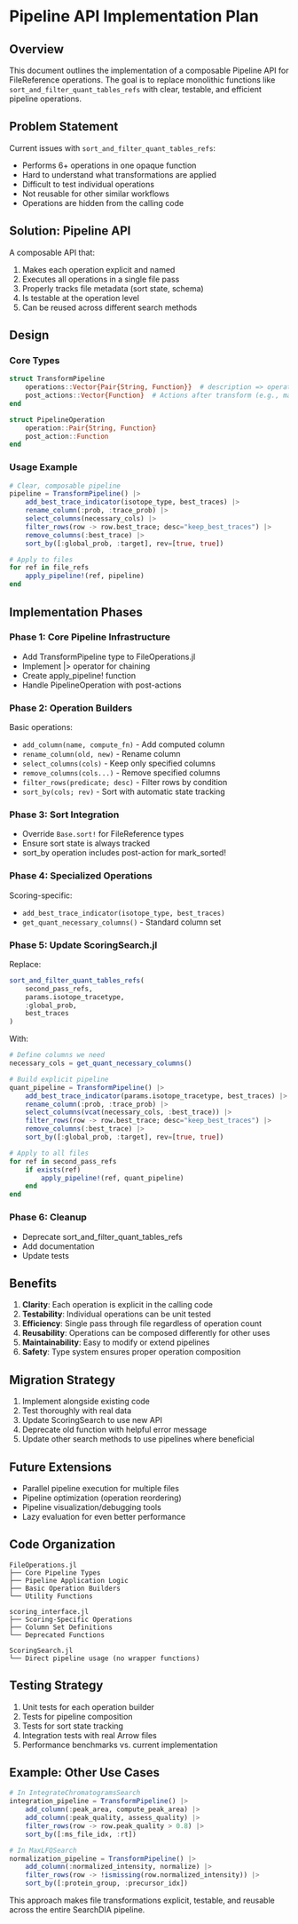 # Pipeline API Implementation Plan

## Overview

This document outlines the implementation of a composable Pipeline API for FileReference operations. The goal is to replace monolithic functions like `sort_and_filter_quant_tables_refs` with clear, testable, and efficient pipeline operations.

## Problem Statement

Current issues with `sort_and_filter_quant_tables_refs`:
- Performs 6+ operations in one opaque function
- Hard to understand what transformations are applied
- Difficult to test individual operations
- Not reusable for other similar workflows
- Operations are hidden from the calling code

## Solution: Pipeline API

A composable API that:
1. Makes each operation explicit and named
2. Executes all operations in a single file pass
3. Properly tracks file metadata (sort state, schema)
4. Is testable at the operation level
5. Can be reused across different search methods

## Design

### Core Types

```julia
struct TransformPipeline
    operations::Vector{Pair{String, Function}}  # description => operation
    post_actions::Vector{Function}  # Actions after transform (e.g., mark_sorted!)
end

struct PipelineOperation
    operation::Pair{String, Function}
    post_action::Function
end
```

### Usage Example

```julia
# Clear, composable pipeline
pipeline = TransformPipeline() |>
    add_best_trace_indicator(isotope_type, best_traces) |>
    rename_column(:prob, :trace_prob) |>
    select_columns(necessary_cols) |>
    filter_rows(row -> row.best_trace; desc="keep_best_traces") |>
    remove_columns(:best_trace) |>
    sort_by([:global_prob, :target], rev=[true, true])

# Apply to files
for ref in file_refs
    apply_pipeline!(ref, pipeline)
end
```

## Implementation Phases

### Phase 1: Core Pipeline Infrastructure
- Add TransformPipeline type to FileOperations.jl
- Implement |> operator for chaining
- Create apply_pipeline! function
- Handle PipelineOperation with post-actions

### Phase 2: Operation Builders
Basic operations:
- `add_column(name, compute_fn)` - Add computed column
- `rename_column(old, new)` - Rename column
- `select_columns(cols)` - Keep only specified columns
- `remove_columns(cols...)` - Remove specified columns
- `filter_rows(predicate; desc)` - Filter rows by condition
- `sort_by(cols; rev)` - Sort with automatic state tracking

### Phase 3: Sort Integration
- Override `Base.sort!` for FileReference types
- Ensure sort state is always tracked
- sort_by operation includes post-action for mark_sorted!

### Phase 4: Specialized Operations
Scoring-specific:
- `add_best_trace_indicator(isotope_type, best_traces)`
- `get_quant_necessary_columns()` - Standard column set

### Phase 5: Update ScoringSearch.jl
Replace:
```julia
sort_and_filter_quant_tables_refs(
    second_pass_refs, 
    params.isotope_tracetype,
    :global_prob,
    best_traces 
)
```

With:
```julia
# Define columns we need
necessary_cols = get_quant_necessary_columns()

# Build explicit pipeline
quant_pipeline = TransformPipeline() |>
    add_best_trace_indicator(params.isotope_tracetype, best_traces) |>
    rename_column(:prob, :trace_prob) |>
    select_columns(vcat(necessary_cols, :best_trace)) |>
    filter_rows(row -> row.best_trace; desc="keep_best_traces") |>
    remove_columns(:best_trace) |>
    sort_by([:global_prob, :target], rev=[true, true])

# Apply to all files
for ref in second_pass_refs
    if exists(ref)
        apply_pipeline!(ref, quant_pipeline)
    end
end
```

### Phase 6: Cleanup
- Deprecate sort_and_filter_quant_tables_refs
- Add documentation
- Update tests

## Benefits

1. **Clarity**: Each operation is explicit in the calling code
2. **Testability**: Individual operations can be unit tested
3. **Efficiency**: Single pass through file regardless of operation count
4. **Reusability**: Operations can be composed differently for other uses
5. **Maintainability**: Easy to modify or extend pipelines
6. **Safety**: Type system ensures proper operation composition

## Migration Strategy

1. Implement alongside existing code
2. Test thoroughly with real data
3. Update ScoringSearch to use new API
4. Deprecate old function with helpful error message
5. Update other search methods to use pipelines where beneficial

## Future Extensions

- Parallel pipeline execution for multiple files
- Pipeline optimization (operation reordering)
- Pipeline visualization/debugging tools
- Lazy evaluation for even better performance

## Code Organization

```
FileOperations.jl
├── Core Pipeline Types
├── Pipeline Application Logic
├── Basic Operation Builders
└── Utility Functions

scoring_interface.jl
├── Scoring-Specific Operations
├── Column Set Definitions
└── Deprecated Functions

ScoringSearch.jl
└── Direct pipeline usage (no wrapper functions)
```

## Testing Strategy

1. Unit tests for each operation builder
2. Tests for pipeline composition
3. Tests for sort state tracking
4. Integration tests with real Arrow files
5. Performance benchmarks vs. current implementation

## Example: Other Use Cases

```julia
# In IntegrateChromatogramsSearch
integration_pipeline = TransformPipeline() |>
    add_column(:peak_area, compute_peak_area) |>
    add_column(:peak_quality, assess_quality) |>
    filter_rows(row -> row.peak_quality > 0.8) |>
    sort_by([:ms_file_idx, :rt])

# In MaxLFQSearch
normalization_pipeline = TransformPipeline() |>
    add_column(:normalized_intensity, normalize) |>
    filter_rows(row -> !ismissing(row.normalized_intensity)) |>
    sort_by([:protein_group, :precursor_idx])
```

This approach makes file transformations explicit, testable, and reusable across the entire SearchDIA pipeline.